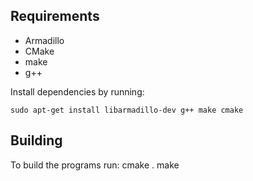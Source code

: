 Requirements
------------

* Armadillo
* CMake
* make
* g++

Install dependencies by running:

	sudo apt-get install libarmadillo-dev g++ make cmake

Building
--------

To build the programs run:
	cmake .
	make


